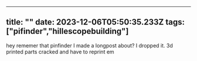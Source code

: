 
---
title: ""
date: 2023-12-06T05:50:35.233Z
tags: ["pifinder","hillescopebuilding"]
---

hey rememer that pinfinder I made a longpost about? I dropped it. 3d printed parts cracked and have to reprint em

